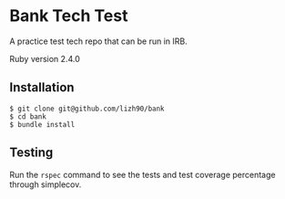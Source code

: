 Bank Tech Test
===========

A practice test tech repo that can be run in IRB.

Ruby version 2.4.0

Installation
--------
```
$ git clone git@github.com/lizh90/bank
$ cd bank
$ bundle install
```

Testing
-------
Run the ```rspec``` command to see the tests and test coverage percentage through simplecov.
